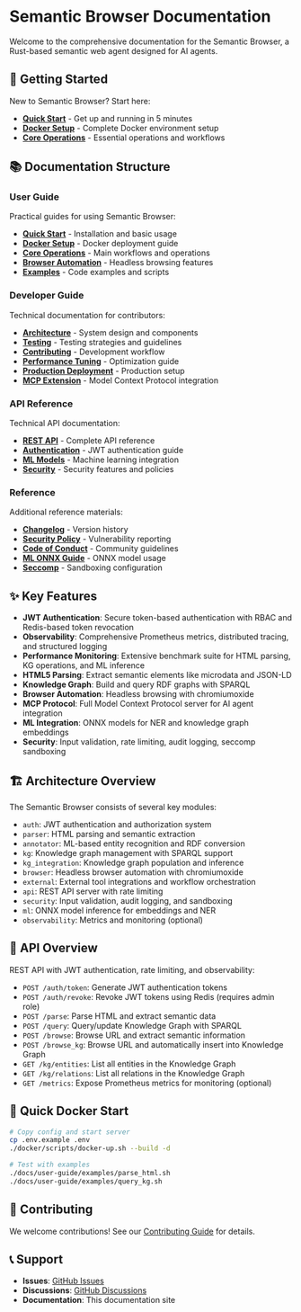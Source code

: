 # Semantic Browser Documentation

Welcome to the comprehensive documentation for the Semantic Browser, a Rust-based semantic web agent designed for AI agents.

## 🚀 Getting Started

New to Semantic Browser? Start here:

- **[Quick Start](./user-guide/quickstart.md)** - Get up and running in 5 minutes
- **[Docker Setup](./user-guide/docker-setup.md)** - Complete Docker environment setup
- **[Core Operations](./user-guide/core-operations.md)** - Essential operations and workflows

## 📚 Documentation Structure

### User Guide
Practical guides for using Semantic Browser:

- **[Quick Start](./user-guide/quickstart.md)** - Installation and basic usage
- **[Docker Setup](./user-guide/docker-setup.md)** - Docker deployment guide
- **[Core Operations](./user-guide/core-operations.md)** - Main workflows and operations
- **[Browser Automation](./user-guide/browser-automation.md)** - Headless browsing features
- **[Examples](./user-guide/examples/)** - Code examples and scripts

### Developer Guide
Technical documentation for contributors:

- **[Architecture](./developer-guide/architecture.md)** - System design and components
- **[Testing](./developer-guide/testing.md)** - Testing strategies and guidelines
- **[Contributing](./developer-guide/contributing.md)** - Development workflow
- **[Performance Tuning](./developer-guide/performance-tuning.md)** - Optimization guide
- **[Production Deployment](./developer-guide/production-deployment.md)** - Production setup
- **[MCP Extension](./developer-guide/mcp-extension-guide.md)** - Model Context Protocol integration

### API Reference
Technical API documentation:

- **[REST API](./api/README.md)** - Complete API reference
- **[Authentication](./reference/authentication.md)** - JWT authentication guide
- **[ML Models](./reference/ml-models.md)** - Machine learning integration
- **[Security](./reference/security.md)** - Security features and policies

### Reference
Additional reference materials:

- **[Changelog](./reference/changelog.md)** - Version history
- **[Security Policy](./reference/security.md)** - Vulnerability reporting
- **[Code of Conduct](./reference/code-of-conduct.md)** - Community guidelines
- **[ML ONNX Guide](./reference/ml-onnx-guide.md)** - ONNX model usage
- **[Seccomp](./reference/seccomp.md)** - Sandboxing configuration

## ✨ Key Features

- **JWT Authentication**: Secure token-based authentication with RBAC and Redis-based token revocation
- **Observability**: Comprehensive Prometheus metrics, distributed tracing, and structured logging
- **Performance Monitoring**: Extensive benchmark suite for HTML parsing, KG operations, and ML inference
- **HTML5 Parsing**: Extract semantic elements like microdata and JSON-LD
- **Knowledge Graph**: Build and query RDF graphs with SPARQL
- **Browser Automation**: Headless browsing with chromiumoxide
- **MCP Protocol**: Full Model Context Protocol server for AI agent integration
- **ML Integration**: ONNX models for NER and knowledge graph embeddings
- **Security**: Input validation, rate limiting, audit logging, seccomp sandboxing

## 🏗️ Architecture Overview

The Semantic Browser consists of several key modules:

- `auth`: JWT authentication and authorization system
- `parser`: HTML parsing and semantic extraction
- `annotator`: ML-based entity recognition and RDF conversion
- `kg`: Knowledge graph management with SPARQL support
- `kg_integration`: Knowledge graph population and inference
- `browser`: Headless browser automation with chromiumoxide
- `external`: External tool integrations and workflow orchestration
- `api`: REST API server with rate limiting
- `security`: Input validation, audit logging, and sandboxing
- `ml`: ONNX model inference for embeddings and NER
- `observability`: Metrics and monitoring (optional)

## 📖 API Overview

REST API with JWT authentication, rate limiting, and observability:

- `POST /auth/token`: Generate JWT authentication tokens
- `POST /auth/revoke`: Revoke JWT tokens using Redis (requires admin role)
- `POST /parse`: Parse HTML and extract semantic data
- `POST /query`: Query/update Knowledge Graph with SPARQL
- `POST /browse`: Browse URL and extract semantic information
- `POST /browse_kg`: Browse URL and automatically insert into Knowledge Graph
- `GET /kg/entities`: List all entities in the Knowledge Graph
- `GET /kg/relations`: List all relations in the Knowledge Graph
- `GET /metrics`: Expose Prometheus metrics for monitoring (optional)

## 🐳 Quick Docker Start

```bash
# Copy config and start server
cp .env.example .env
./docker/scripts/docker-up.sh --build -d

# Test with examples
./docs/user-guide/examples/parse_html.sh
./docs/user-guide/examples/query_kg.sh
```

## 🤝 Contributing

We welcome contributions! See our [Contributing Guide](./developer-guide/contributing.md) for details.

## 📞 Support

- **Issues**: [GitHub Issues](https://github.com/gianlucamazza/semanticbrowser/issues)
- **Discussions**: [GitHub Discussions](https://github.com/gianlucamazza/semanticbrowser/discussions)
- **Documentation**: This documentation site
